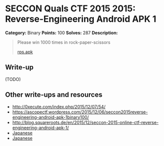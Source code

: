 # SECCON Quals CTF 2015 2015: Reverse-Engineering Android APK 1

**Category:** Binary
**Points:** 100
**Solves:** 287
**Description:**

> Please win 1000 times in rock-paper-scissors
> 
> [rps.apk](./rps.apk)


## Write-up

(TODO)

## Other write-ups and resources

* <http://0xecute.com/index.php/2015/12/07/54/>
* <https://ascopectf.wordpress.com/2015/12/06/seccon2015reverse-engineering-android-apk-1binary100/>
* <http://blog.squareroots.de/en/2015/12/seccon-2015-online-ctf-reverse-engineering-android-apk-1/>
* [Japanese](http://akashisn.azurewebsites.net/2015/12/06/seccon-2015-online-ctf-write-up/)
* [Japanese](https://hackmd.io/s/EJdT9624x)
